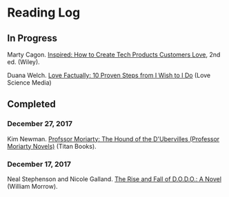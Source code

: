 # Reading Log

## In Progress

Marty Cagon. [Inspired: How to Create Tech Products Customers Love](http://a.co/cqp68wd), 2nd ed. (Wiley).

Duana Welch. [Love Factually: 10 Proven Steps from I Wish to I Do](http://a.co/4bQNQqA) (Love Science Media)

## Completed

### December 27, 2017

Kim Newman. [Profssor Moriarty: The Hound of the D'Ubervilles (Professor Moriarty Novels)](http://a.co/68ARg0l) (Titan Books).

### December 17, 2017

Neal Stephenson and Nicole Galland. [The Rise and Fall of D.O.D.O.: A Novel](http://a.co/6228obZ) (William Morrow).


